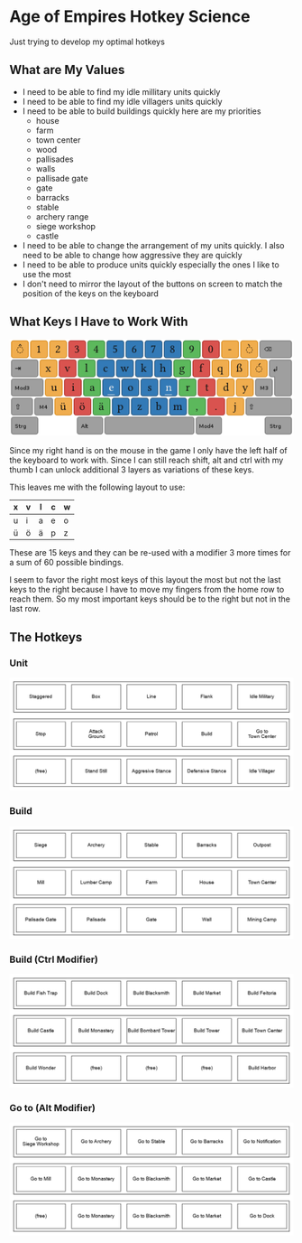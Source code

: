 # Age of Empires Hotkey Science
Just trying to develop my optimal hotkeys

## What are My Values
- I need to be able to find my idle millitary units quickly
- I need to be able to find my idle villagers units quickly
- I need to be able to build buildings quickly here are my priorities
   - house
   - farm
   - town center
   - wood
   - pallisades
   - walls
   - pallisade gate
   - gate
   - barracks
   - stable
   - archery range
   - siege workshop
   - castle
- I need to be able to change the arrangement of my units quickly. I also need to be able to change how aggressive they are quickly
- I need to be able to produce units quickly especially the ones I like to use the most
- I don't need to mirror the layout of the buttons on screen to match the position of the keys on the keyboard

## What Keys I Have to Work With
![Image of taken from neo-layout.de](neo-layout.png)

Since my right hand is on the mouse in the game I only have the left half of the keyboard to work with.
Since I can still reach shift, alt and ctrl with my thumb I can unlock additional 3 layers as variations of these keys.

This leaves me with the following layout to use:

| x | v | l | c | w |
|---|---|---|---|---|
| u | i | a | e | o |
| ü | ö | ä | p | z |

These are 15 keys and they can be re-used with a modifier 3 more times for a sum of 60 possible bindings.

I seem to favor the right most keys of this layout the most but not the last keys to the right because I have to move my fingers from the home row to reach them. So my most important keys should be to the right but not in the last row.

## The Hotkeys
### Unit
![Page 1 - Age of Empires Hotkeys](layer1.png)

### Build
![Page 2 - Age of Empires Hotkeys](layer2.png)

### Build (Ctrl Modifier)
![Page 3 - Age of Empires Hotkeys](layer3.png)

### Go to (Alt Modifier)
![Page 4 - Age of Empires Hotkeys](layer4.png)
